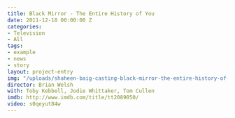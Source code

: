 ```yaml
---
title: Black Mirror - The Entire History of You
date: 2011-12-18 00:00:00 Z
categories:
- Television
- All
tags:
- example
- news
- story
layout: project-entry
img: "/uploads/shaheen-baig-casting-black-mirror-the-entire-history-of-you.jpg"
director: Brian Welsh
with: Toby Kebbell, Jodie Whittaker, Tom Cullen
imdb: http://www.imdb.com/title/tt2089050/
video: s0qeyut84w
---
```


